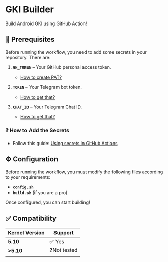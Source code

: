# GKI Builder  

Build Android GKI using GitHub Action!

## 🚀 Prerequisites

Before running the workflow, you need to add some secrets in your repository. There are:  

1. **`GH_TOKEN`** – Your GitHub personal access token.
   - [How to create PAT?](https://docs.github.com/en/authentication/keeping-your-account-and-data-secure/managing-your-personal-access-tokens)  

2. **`TOKEN`** – Your Telegram bot token.
   - [How to get that?](https://www.siteguarding.com/en/how-to-get-telegram-bot-api-token)  

4. **`CHAT_ID`** – Your Telegram Chat ID.
   - [How to get that?](https://www.wikihow.com/Know-Chat-ID-on-Telegram-on-Android)  

### ❓ How to Add the Secrets  
- Follow this guide: [Using secrets in GitHub Actions](https://docs.github.com/en/actions/security-guides/using-secrets-in-github-actions)  

## ⚙️ Configuration  

Before running the workflow, you must modify the following files according to your requirements:  

- **`config.sh`**
- **`build.sh`** (if you are a pro)

Once configured, you can start building!  

## ✅ Compatibility  

| Kernel Version | Support |
|-------------|---------|
| **5.10**    | ✅ Yes  |
| **>5.10**   | ❓Not tested |